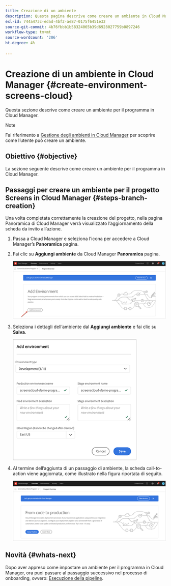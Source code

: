 ```yaml
---
title: Creazione di un ambiente
description: Questa pagina descrive come creare un ambiente in Cloud Manager per Screens as a Cloud Service.
exl-id: 744a473c-edad-4bf2-ae87-0175f6451e32
source-git-commit: 4b76fbbb1b58324065b39d6928027759b0897246
workflow-type: tm+mt
source-wordcount: '206'
ht-degree: 4%

---
```


# Creazione di un ambiente in Cloud Manager {#create-environment-screens-cloud}

Questa sezione descrive come creare un ambiente per il programma in Cloud Manager.

>[!NOTE]
>Fai riferimento a [Gestione degli ambienti in Cloud Manager](https://experienceleague.adobe.com/docs/experience-manager-cloud-service/implementing/using-cloud-manager/manage-environments.html?lang=en) per scoprire come l’utente può creare un ambiente.

## Obiettivo {#objective}

La sezione seguente descrive come creare un ambiente per il programma in Cloud Manager.

## Passaggi per creare un ambiente per il progetto Screens in Cloud Manager {#steps-branch-creation}

Una volta completata correttamente la creazione del progetto, nella pagina Panoramica di Cloud Manager verrà visualizzato l’aggiornamento della scheda da invito all’azione.

1. Passa a Cloud Manager e seleziona l’icona per accedere a Cloud Manager’s **Panoramica** pagina.

1. Fai clic su **Aggiungi ambiente** da Cloud Manager **Panoramica** pagina.

   ![immagine](/help/screens-cloud/assets/onboarding/add-environ1.png)

1. Seleziona i dettagli dell’ambiente dal **Aggiungi ambiente** e fai clic su **Salva**.

   ![immagine](/help/screens-cloud/assets/onboarding/add-environ2.png)

1. Al termine dell’aggiunta di un passaggio di ambiente, la scheda call-to-action viene aggiornata, come illustrato nella figura riportata di seguito.

   ![immagine](/help/screens-cloud/assets/onboarding/add-environ3a.png)

## Novità {#whats-next}

Dopo aver appreso come impostare un ambiente per il programma in Cloud Manager, ora puoi passare al passaggio successivo nel processo di onboarding, ovvero: [Esecuzione della pipeline](/help/screens-cloud/onboarding-screens-cloud/running-a-pipeline.md).
